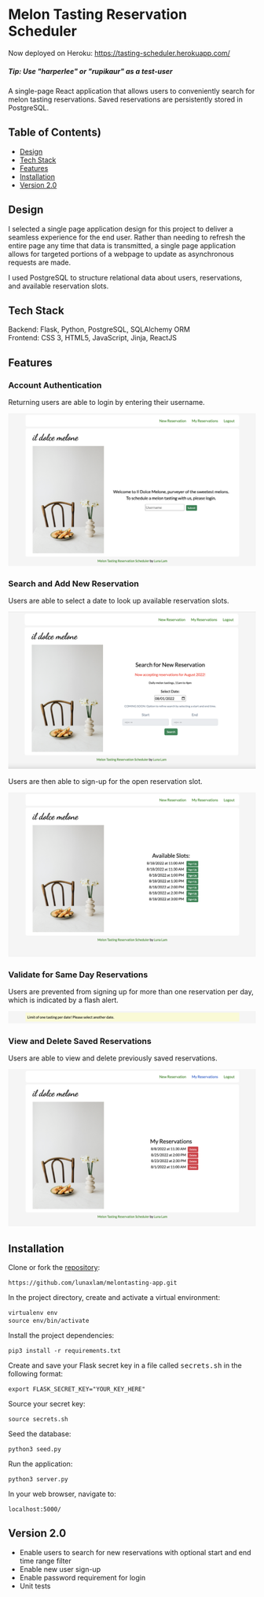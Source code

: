 # **Melon Tasting Reservation Scheduler**
Now deployed on Heroku: https://tasting-scheduler.herokuapp.com/
##### Tip: Use "harperlee" or "rupikaur" as a test-user<br/>

A single-page React application that allows users to conveniently search for melon tasting reservations. Saved reservations are persistently stored in PostgreSQL. 

## **Table of Contents**)
* [Design](https://github.com/lunaxlam/melontasting-app#design) 
* [Tech Stack](https://github.com/lunaxlam/melontasting-app#tech-stack) 
* [Features](https://github.com/lunaxlam/melontasting-app#features)
* [Installation](https://github.com/lunaxlam/melontasting-app#installation)
* [Version 2.0](https://github.com/lunaxlam/melontasting-app#version-20)

## **Design**
I selected a single page application design for this project to deliver a seamless experience for the end user. Rather than needing to refresh the entire page any time that data is transmitted, a single page application allows for targeted portions of a webpage to update as asynchronous requests are made.

I used PostgreSQL to structure relational data about users, reservations, and available reservation slots.

## **Tech Stack**
Backend: Flask, Python, PostgreSQL, SQLAlchemy ORM<br />
Frontend: CSS 3, HTML5, JavaScript, Jinja, ReactJS<br/> 

## **Features**
### Account Authentication
Returning users are able to login by entering their username.

<img src="/static/img/site-nav/login.png">

### Search and Add New Reservation
Users are able to select a date to look up available reservation slots.

<img src="/static/img/site-nav/search.png">

Users are then able to sign-up for the open reservation slot.

<img src="/static/img/site-nav/results.png">

### Validate for Same Day Reservations
Users are prevented from signing up for more than one reservation per day, which is indicated by a flash alert.

<img src="/static/img/site-nav/alert.png">

### View and Delete Saved Reservations
Users are able to view and delete previously saved reservations.

<img src="/static/img/site-nav/saved.png">


## **Installation**
Clone or fork the [repository](https://github.com/lunaxlam/melontasting-app.git):

```
https://github.com/lunaxlam/melontasting-app.git
```

In the project directory, create and activate a virtual environment:
```
virtualenv env
source env/bin/activate
```

Install the project dependencies:
```
pip3 install -r requirements.txt
```

Create and save your Flask secret key in a file called <kbd>secrets.sh</kbd> in the following format:
```
export FLASK_SECRET_KEY="YOUR_KEY_HERE"
```

Source your secret key:
```
source secrets.sh
```

Seed the database:
```
python3 seed.py
```

Run the application:
```
python3 server.py
```

In your web browser, navigate to:
```
localhost:5000/
```

## **Version 2.0**
* Enable users to search for new reservations with optional start and end time range filter
* Enable new user sign-up
* Enable password requirement for login
* Unit tests
